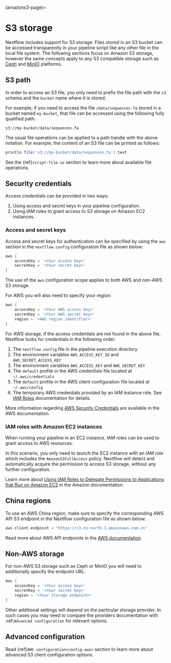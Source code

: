 (amazons3-page)=

# S3 storage

Nextflow includes support for S3 storage. Files stored in an S3 bucket can be accessed transparently in your pipeline script like any other file in the local file system. The following sections focus on Amazon S3 storage, however the same concepts apply to any S3 compatible storage such as [Ceph](https://ceph.com/en/) and [MinIO](https://min.io/) platforms.

## S3 path

In order to access an S3 file, you only need to prefix the file path with the `s3` schema and the `bucket` name where it is stored.

For example, if you need to access the file `/data/sequences.fa` stored in a bucket named `my-bucket`, that file can be accessed using the following fully qualified path:

```
s3://my-bucket/data/sequences.fa
```

The usual file operations can be applied to a path handle with the above notation. For example, the content of an S3 file can be printed as follows:

```groovy
println file('s3://my-bucket/data/sequences.fa').text
```

See the {ref}`script-file-io` section to learn more about available file operations.

## Security credentials

Access credentials can be provided in two ways:

1. Using access and secret keys in your pipeline configuration.
2. Using IAM roles to grant access to S3 storage on Amazon EC2 instances.

### Access and secret keys

Access and secret keys for authentication can be specified by using the `aws` section in the `nextflow.config` configuration file as shown below:

```groovy
aws {
    accessKey = '<Your access key>'
    secretKey = '<Your secret key>'
}
```

The use of the `aws` configuration scope applies to both AWS and non-AWS S3 storage.

For AWS you will also need to specify your region:

```groovy
aws {
    accessKey = '<Your AWS access key>'
    secretKey = '<Your AWS secret key>'
    region = '<AWS region identifier>'
}
```

For AWS storage, if the access credentials are not found in the above file, Nextflow looks for credentials in the following order:

1. The `nextflow.config` file in the pipeline execution directory
2. The environment variables `AWS_ACCESS_KEY_ID` and `AWS_SECRET_ACCESS_KEY`
3. The environment variables `AWS_ACCESS_KEY` and `AWS_SECRET_KEY`
4. The `default` profile in the AWS credentials file located at `~/.aws/credentials`
5. The `default` profile in the AWS client configuration file located at `~/.aws/config`
6. The temporary AWS credentials provided by an IAM instance role. See [IAM Roles](http://docs.aws.amazon.com/AWSEC2/latest/UserGuide/iam-roles-for-amazon-ec2.html) documentation for details.

More information regarding [AWS Security Credentials](http://docs.aws.amazon.com/general/latest/gr/aws-security-credentials.html) are available in the AWS documentation.

### IAM roles with Amazon EC2 instances

When running your pipeline in an EC2 instance, IAM roles can be used to grant access to AWS resources.

In this scenario, you only need to launch the EC2 instance with an IAM role which includes the `AmazonS3FullAccess` policy. Nextflow will detect and automatically acquire the permission to access S3 storage, without any further configuration.

Learn more about [Using IAM Roles to Delegate Permissions to Applications that Run on Amazon EC2](http://docs.aws.amazon.com/IAM/latest/UserGuide/roles-usingrole-ec2instance.html) in the Amazon documentation.

## China regions

To use an AWS China region, make sure to specify the corresponding AWS API S3 endpoint in the Nextflow configuration file as shown below:

```groovy
aws.client.endpoint = "https://s3.cn-north-1.amazonaws.com.cn"
```

Read more about AWS API endpoints in the [AWS documentation](https://docs.aws.amazon.com/general/latest/gr/s3.html)

## Non-AWS storage

For non-AWS S3 storage such as Ceph or MinIO you will need to additionally specify the endpoint URL:

```groovy
aws {
    accessKey = '<Your access key>'
    secretKey = '<Your secret key>'
    region = '<Your storage endpoint>'
}
```

Other additional settings will depend on the particular storage provider. In such cases you may need to compare the providers documentation with :ref:`Advanced configuration` for relevant options.

## Advanced configuration

Read {ref}`AWS configuration<config-aws>` section to learn more about advanced S3 client configuration options.
